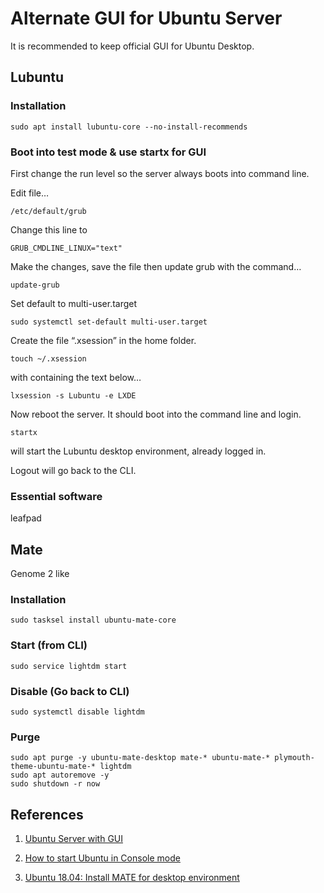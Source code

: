 # Alternate GUI for Ubuntu Server

It is recommended to keep official GUI for Ubuntu Desktop.

## Lubuntu

### Installation

```
sudo apt install lubuntu-core --no-install-recommends
```

### Boot into test mode & use startx for GUI

First change the run level so the server always boots into command line.

Edit file…

```
/etc/default/grub
```

Change this line to

```
GRUB_CMDLINE_LINUX="text"
```

Make the changes, save the file then update grub with the command…

```
update-grub
```

Set default to multi-user.target
```
sudo systemctl set-default multi-user.target
```

Create the file “.xsession” in the home folder.

```
touch ~/.xsession
```

with containing the text below…

```
lxsession -s Lubuntu -e LXDE
```

Now reboot the server. It should boot into the command line and login.

```
startx
```

will start the Lubuntu desktop environment, already logged in.

Logout will go back to the CLI.

### Essential software

leafpad

## Mate

Genome 2 like

### Installation

```
sudo tasksel install ubuntu-mate-core
```

### Start (from CLI)

```
sudo service lightdm start
```

### Disable (Go back to CLI)

```
sudo systemctl disable lightdm
```

### Purge

```
sudo apt purge -y ubuntu-mate-desktop mate-* ubuntu-mate-* plymouth-theme-ubuntu-mate-* lightdm
sudo apt autoremove -y
sudo shutdown -r now
```

## References

1. [Ubuntu Server with GUI](https://duraturk.wordpress.com/2014/05/12/ubuntu-server-with-gui/)

1. [How to start Ubuntu in Console mode](https://askubuntu.com/questions/859630/how-to-start-ubuntu-in-console-mode/859640)

1. [Ubuntu 18.04: Install MATE for desktop environment](https://www.hiroom2.com/2018/05/06/ubuntu-1804-mate-en/)

